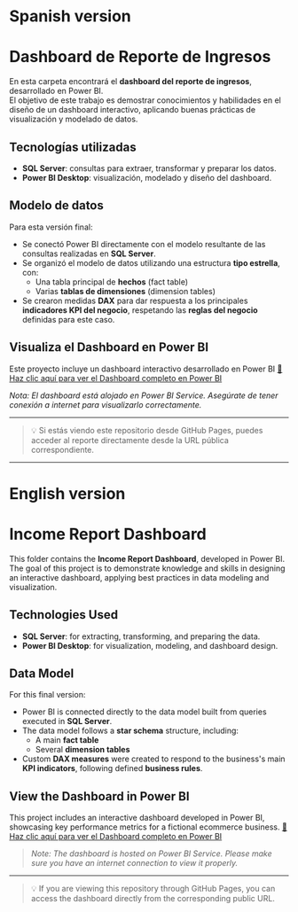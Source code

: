 # Spanish version
# Dashboard de Reporte de Ingresos

En esta carpeta encontrará el **dashboard del reporte de ingresos**, desarrollado en Power BI.  
El objetivo de este trabajo es demostrar conocimientos y habilidades en el diseño de un dashboard interactivo, aplicando buenas prácticas de visualización y modelado de datos.

## Tecnologías utilizadas

- **SQL Server**: consultas para extraer, transformar y preparar los datos.
- **Power BI Desktop**: visualización, modelado y diseño del dashboard.

## Modelo de datos

Para esta versión final:

- Se conectó Power BI directamente con el modelo resultante de las consultas realizadas en **SQL Server**.
- Se organizó el modelo de datos utilizando una estructura **tipo estrella**, con:
  - Una tabla principal de **hechos** (fact table)
  - Varias **tablas de dimensiones** (dimension tables)
- Se crearon medidas **DAX** para dar respuesta a los principales **indicadores KPI del negocio**, respetando las **reglas del negocio** definidas para este caso.

## Visualiza el Dashboard en Power BI

Este proyecto incluye un dashboard interactivo desarrollado en Power BI
[🔗 Haz clic aquí para ver el Dashboard completo en Power BI](https://app.powerbi.com/view?r=eyJrIjoiOTdlMDFmMzgtZjg0MC00OTgzLWI0MGMtMmNjZjUyZjMzZTM4IiwidCI6IjdmMThjZDE2LTgyZWYtNGVjMC04M2ZlLTJmMDBkYTUyNjAxOSIsImMiOjR9)

*Nota: El dashboard está alojado en Power BI Service. Asegúrate de tener conexión a internet para visualizarlo correctamente.*

---

> 💡 Si estás viendo este repositorio desde GitHub Pages, puedes acceder al reporte directamente desde la URL pública correspondiente.

---

# English version
# Income Report Dashboard

This folder contains the **Income Report Dashboard**, developed in Power BI.  
The goal of this project is to demonstrate knowledge and skills in designing an interactive dashboard, applying best practices in data modeling and visualization.

## Technologies Used

- **SQL Server**: for extracting, transforming, and preparing the data.
- **Power BI Desktop**: for visualization, modeling, and dashboard design.

## Data Model

For this final version:

- Power BI is connected directly to the data model built from queries executed in **SQL Server**.
- The data model follows a **star schema** structure, including:
  - A main **fact table**
  - Several **dimension tables**
- Custom **DAX measures** were created to respond to the business's main **KPI indicators**, following defined **business rules**.

## View the Dashboard in Power BI

This project includes an interactive dashboard developed in Power BI, showcasing key performance metrics for a fictional ecommerce business.
[🔗 Haz clic aquí para ver el Dashboard completo en Power BI](https://app.powerbi.com/view?r=eyJrIjoiOTdlMDFmMzgtZjg0MC00OTgzLWI0MGMtMmNjZjUyZjMzZTM4IiwidCI6IjdmMThjZDE2LTgyZWYtNGVjMC04M2ZlLTJmMDBkYTUyNjAxOSIsImMiOjR9)

> *Note: The dashboard is hosted on Power BI Service. Please make sure you have an internet connection to view it properly.*

---

> 💡 If you are viewing this repository through GitHub Pages, you can access the dashboard directly from the corresponding public URL.
